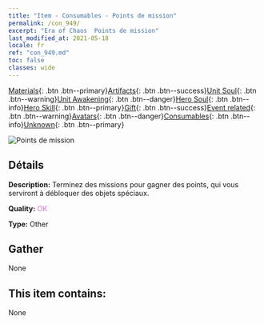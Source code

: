 ```yaml
---
title: "Item - Consumables - Points de mission"
permalink: /con_949/
excerpt: "Era of Chaos  Points de mission"
last_modified_at: 2021-05-18
locale: fr
ref: "con_949.md"
toc: false
classes: wide
---
```

 [Materials](/ItemsFR/){: .btn .btn--primary}[Artifacts](/ItemsFR/Artifacts/){: .btn .btn--success}[Unit Soul](/ItemsFR/UnitSoul/){: .btn .btn--warning}[Unit Awakening](/ItemsFR/UnitAwakening/){: .btn .btn--danger}[Hero Soul](/ItemsFR/HeroSoul/){: .btn .btn--info}[Hero Skill](/ItemsFR/HeroSkill/){: .btn .btn--primary}[Gift](/ItemsFR/Gift/){: .btn .btn--success}[Event related](/ItemsFR/Events/){: .btn .btn--warning}[Avatars](/ItemsFR/Avatars/){: .btn .btn--danger}[Consumables](/ItemsFR/Consumables/){: .btn .btn--info}[Unknown](/ItemsFR/Unknown/){: .btn .btn--primary}

 ![Points de mission](/images/t/i_40044.png)

## Détails
 **Description:** Terminez des missions pour gagner des points, qui vous serviront à débloquer des objets spéciaux.

 **Quality:** <span style="color: #DA70D6">OK</span>

 **Type:** Other

## Gather

  None

## This item contains:

  None

